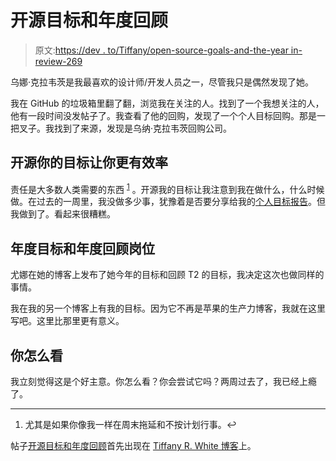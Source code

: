 # 开源目标和年度回顾

> 原文:[https://dev . to/Tiffany/open-source-goals-and-the-year in-review-269](https://dev.to/tiffany/open-source-goals-and-the-year-in-review-269)

乌娜·克拉韦茨是我最喜欢的设计师/开发人员之一，尽管我只是偶然发现了她。

我在 GitHub 的垃圾箱里翻了翻，浏览我在关注的人。找到了一个我想关注的人，他有一段时间没发帖子了。我查看了他的回购，发现了一个个人目标回购。那是一把叉子。我找到了来源，发现是乌纳·克拉韦茨回购公司。

## 开源你的目标让你更有效率

责任是大多数人类需要的东西 <sup id="fnref-2448-1">[1](#fn-2448-1)</sup> 。开源我的目标让我注意到我在做什么，什么时候做。在过去的一周里，我没做多少事，犹豫着是否要分享给我的[个人目标报告](https://github.com/twhite96/personal-goals)。但我做到了。看起来很糟糕。

## 年度目标和年度回顾岗位

尤娜在她的博客上发布了她今年的目标和回顾 T2 的目标，我决定这次也做同样的事情。

我在我的另一个博客上有我的目标。因为它不再是苹果的生产力博客，我就在这里写吧。这里比那里更有意义。

## 你怎么看

我立刻觉得这是个好主意。你怎么看？你会尝试它吗？两周过去了，我已经上瘾了。

* * *

1.  尤其是如果你像我一样在周末拖延和不按计划行事。↩

帖子[开源目标和年度回顾](https://tiffanywhite.tech/open-source-goals/)首先出现在 [Tiffany R. White 博客](https://tiffanywhite.tech)上。